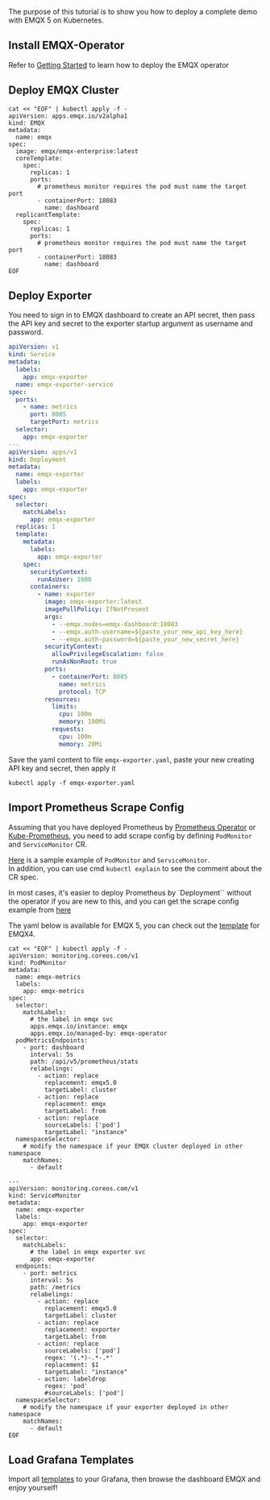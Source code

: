 The purpose of this tutorial is to show you how to deploy a complete demo with EMQX 5 on Kubernetes.

## Install EMQX-Operator
Refer to [Getting Started](https://docs.emqx.com/en/emqx-operator/latest/getting-started/getting-started.html#deploy-emqx-operator) to learn how to deploy the EMQX operator

## Deploy EMQX Cluster
```shell
cat << "EOF" | kubectl apply -f -
apiVersion: apps.emqx.io/v2alpha1
kind: EMQX
metadata:
  name: emqx
spec:
  image: emqx/emqx-enterprise:latest
  coreTemplate:
    spec:
      replicas: 1
      ports:
        # prometheus monitor requires the pod must name the target port 
        - containerPort: 18083
          name: dashboard
  replicantTemplate:
    spec:
      replicas: 1
      ports:
        # prometheus monitor requires the pod must name the target port
        - containerPort: 18083
          name: dashboard
EOF
```

## Deploy Exporter
You need to sign in to EMQX dashboard to create an API secret, then pass the API key and secret to the exporter startup argument as username and password.

```yaml
apiVersion: v1
kind: Service
metadata:
  labels:
    app: emqx-exporter
  name: emqx-exporter-service
spec:
  ports:
    - name: metrics
      port: 8085
      targetPort: metrics
  selector:
    app: emqx-exporter
---
apiVersion: apps/v1
kind: Deployment
metadata:
  name: emqx-exporter
  labels:
    app: emqx-exporter
spec:
  selector:
    matchLabels:
      app: emqx-exporter
  replicas: 1
  template:
    metadata:
      labels:
        app: emqx-exporter
    spec:
      securityContext:
        runAsUser: 1000
      containers:
        - name: exporter
          image: emqx-exporter:latest
          imagePullPolicy: IfNotPresent
          args:
            - --emqx.nodes=emqx-dashboard:18083
            - --emqx.auth-username=${paste_your_new_api_key_here}
            - --emqx.auth-password=${paste_your_new_secret_here}
          securityContext:
            allowPrivilegeEscalation: false
            runAsNonRoot: true
          ports:
            - containerPort: 8085
              name: metrics
              protocol: TCP
          resources:
            limits:
              cpu: 100m
              memory: 100Mi
            requests:
              cpu: 100m
              memory: 20Mi
```

Save the yaml content to file `emqx-exporter.yaml`, paste your new creating API key and secret, then apply it
```shell
kubectl apply -f emqx-exporter.yaml
```

## Import Prometheus Scrape Config
Assuming that you have deployed Prometheus by [Prometheus Operator](https://prometheus-operator.dev/) or [Kube-Prometheus](https://github.com/prometheus-operator/kube-prometheus), you need to add scrape config by defining `PodMonitor` and `ServiceMonitor` CR.  

[Here](https://github.com/prometheus-operator/prometheus-operator/blob/main/Documentation/user-guides/getting-started.md) is a sample example of `PodMonitor` and `ServiceMonitor`.  
In addition, you can use cmd `kubectl explain` to see the comment about the CR spec. 

In most cases, it's easier to deploy Prometheus by `Deployment`` without the operator if you are new to this, and you can get the scrape config example from [here](../docker) 

The yaml below is available for EMQX 5, you can check out the [template](./template_monitor_emqx4.yaml) for EMQX4. 

```shell
cat << "EOF" | kubectl apply -f -
apiVersion: monitoring.coreos.com/v1
kind: PodMonitor
metadata:
  name: emqx-metrics
  labels:
    app: emqx-metrics
spec:
  selector:
    matchLabels:
      # the label in emqx svc
      apps.emqx.io/instance: emqx
      apps.emqx.io/managed-by: emqx-operator
  podMetricsEndpoints:
    - port: dashboard
      interval: 5s
      path: /api/v5/prometheus/stats
      relabelings:
        - action: replace
          replacement: emqx5.0
          targetLabel: cluster
        - action: replace
          replacement: emqx
          targetLabel: from
        - action: replace
          sourceLabels: ['pod']
          targetLabel: "instance"
  namespaceSelector:
    # modify the namespace if your EMQX cluster deployed in other namespace
    matchNames:
      - default

---
apiVersion: monitoring.coreos.com/v1
kind: ServiceMonitor
metadata:
  name: emqx-exporter
  labels:
    app: emqx-exporter
spec:
  selector:
    matchLabels:
      # the label in emqx exporter svc
      app: emqx-exporter
  endpoints:
    - port: metrics
      interval: 5s
      path: /metrics
      relabelings:
        - action: replace
          replacement: emqx5.0
          targetLabel: cluster
        - action: replace
          replacement: exporter
          targetLabel: from
        - action: replace
          sourceLabels: ['pod']
          regex: '(.*)-.*-.*'
          replacement: $1
          targetLabel: "instance"
        - action: labeldrop
          regex: 'pod'
          #sourceLabels: ['pod']
  namespaceSelector:
    # modify the namespace if your exporter deployed in other namespace
    matchNames:
      - default
EOF
```

## Load Grafana Templates
Import all [templates](../../config/grafana-template) to your Grafana, then browse the dashboard EMQX and enjoy yourself!